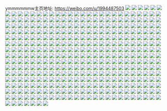 ymmmmmmw主页地址: https://weibo.com/u/1994487503 
![](https://wx4.sinaimg.cn/mw2000/76e176cfgy1h94eyh2d4yj20u0152n72.jpg) 
![](https://wx4.sinaimg.cn/mw2000/76e176cfgy1h94eyfp3opj20u013wwoh.jpg) 
![](https://wx4.sinaimg.cn/mw2000/76e176cfgy1h94eyggwzgj20u014tqfk.jpg) 
![](https://wx4.sinaimg.cn/mw2000/76e176cfgy1h94eyhp1zgj20u0140tmx.jpg) 
![](https://wx4.sinaimg.cn/mw2000/76e176cfgy1h8ixvkbz5qj20yi18l7o1.jpg) 
![](https://wx4.sinaimg.cn/mw2000/76e176cfgy1h8ixvlg1jaj22c03401ky.jpg) 
![](https://wx4.sinaimg.cn/mw2000/76e176cfgy1h7nnru126lj22c034i1kz.jpg) 
![](https://wx4.sinaimg.cn/mw2000/76e176cfgy1h7nnrpte2zj22c035mb2c.jpg) 
![](https://wx4.sinaimg.cn/mw2000/76e176cfgy1h7nntkgukqj20u0140n61.jpg) 
![](https://wx4.sinaimg.cn/mw2000/76e176cfgy1h79d7v9n4zj22c03624qu.jpg) 
![](https://wx4.sinaimg.cn/mw2000/76e176cfgy1h79d7lubmlj22c0340x6u.jpg) 
![](https://wx4.sinaimg.cn/mw2000/76e176cfgy1h6hov9i6w9j22c036au0y.jpg) 
![](https://wx4.sinaimg.cn/mw2000/76e176cfgy1h6hov7wvqej22c035mx6q.jpg) 
![](https://wx4.sinaimg.cn/mw2000/76e176cfgy1h62uibuefrj20u011pk0x.jpg) 
![](https://wx4.sinaimg.cn/mw2000/76e176cfgy1h62ukgukf8j20u014mwhj.jpg) 
![](https://wx4.sinaimg.cn/mw2000/76e176cfgy1h62uidpswaj20u014i10l.jpg) 
![](https://wx4.sinaimg.cn/mw2000/76e176cfgy1h62uiarb60j20u0140n52.jpg) 
![](https://wx4.sinaimg.cn/mw2000/76e176cfgy1h635kve97wj20u014qqa7.jpg) 
![](https://wx4.sinaimg.cn/mw2000/76e176cfgy1h62uicrgtnj20u01417bq.jpg) 
![](https://wx4.sinaimg.cn/mw2000/76e176cfgy1h62uifqnfgj20u0152amu.jpg) 
![](https://wx4.sinaimg.cn/mw2000/76e176cfgy1h62uih7xg4j20u014pjxm.jpg) 
![](https://wx4.sinaimg.cn/mw2000/76e176cfgy1h62uiie5dgj20u0148ais.jpg) 
![](https://wx4.sinaimg.cn/mw2000/76e176cfgy1h58req2rckj20u014jjzl.jpg) 
![](https://wx4.sinaimg.cn/mw2000/76e176cfgy1h58repj08gj21400u0k23.jpg) 
![](https://wx4.sinaimg.cn/mw2000/76e176cfgy1h58reqs7nnj21400u0k06.jpg) 
![](https://wx4.sinaimg.cn/mw2000/76e176cfgy1h58rerbrm1j20u0140jzx.jpg) 
![](https://wx4.sinaimg.cn/mw2000/76e176cfgy1h58reowan4j21400u0n6z.jpg) 
![](https://wx4.sinaimg.cn/mw2000/76e176cfgy1h58rele7goj21400u0gxb.jpg) 
![](https://wx4.sinaimg.cn/mw2000/76e176cfgy1h58reshaa7j21550u0gut.jpg) 
![](https://wx4.sinaimg.cn/mw2000/76e176cfgy1h3kdf9o3r3j20yi09tjsf.jpg) 
![](https://wx4.sinaimg.cn/mw2000/76e176cfgy1h2qd0yykz5j20y90y9kjm.jpg) 
![](https://wx4.sinaimg.cn/mw2000/76e176cfgy1h2qd0vx04mj22bv2hyhdw.jpg) 
![](https://wx4.sinaimg.cn/mw2000/76e176cfgy1h2qd11zwknj22c0340kjp.jpg) 
![](https://wx4.sinaimg.cn/mw2000/76e176cfgy1h2inv4crfrj22802umu0z.jpg) 
![](https://wx4.sinaimg.cn/mw2000/76e176cfgy1h2inyb49d7j22c0340kjo.jpg) 
![](https://wx4.sinaimg.cn/mw2000/76e176cfgy1h2inv897kpj21h21w5hdu.jpg) 
![](https://wx4.sinaimg.cn/mw2000/76e176cfgy1h1yv0cvn2nj22c0340hdv.jpg) 
![](https://wx4.sinaimg.cn/mw2000/76e176cfgy1h1yv0bmanxj20yf1dgdyi.jpg) 
![](https://wx4.sinaimg.cn/mw2000/76e176cfgy1h1yv0e5bg2j221l31ku0z.jpg) 
![](https://wx4.sinaimg.cn/mw2000/76e176cfgy1h1yv0f9kz8j22bm3404qq.jpg) 
![](https://wx4.sinaimg.cn/mw2000/76e176cfgy1h1yv0g0qswj20w918de27.jpg) 
![](https://wx4.sinaimg.cn/mw2000/76e176cfgy1h1yv0sjw5vj20zk0zkqd9.jpg) 
![](https://wx4.sinaimg.cn/mw2000/76e176cfgy1h1weunifz2j22802txb2a.jpg) 
![](https://wx4.sinaimg.cn/mw2000/76e176cfgy1h0z9vub0avj23402cunph.jpg) 
![](https://wx4.sinaimg.cn/mw2000/76e176cfgy1h08m65oe2ej227w2v6u0y.jpg) 
![](https://wx4.sinaimg.cn/mw2000/76e176cfgy1gzyqsursw0j20yi29cqem.jpg) 
![](https://wx4.sinaimg.cn/mw2000/76e176cfgy1gzyqsy4t95j22c0340kjn.jpg) 
![](https://wx4.sinaimg.cn/mw2000/76e176cfgy1gzwi59bgnvj22802zje83.jpg) 
![](https://wx4.sinaimg.cn/mw2000/76e176cfgy1gztl2e71fej22c0340kjr.jpg) 
![](https://wx4.sinaimg.cn/mw2000/76e176cfgy1gzdj8beuswj20yi22ob29.jpg) 
![](https://wx4.sinaimg.cn/mw2000/76e176cfgy1gz36op5g2jj21sc2ds1ky.jpg) 
![](https://wx4.sinaimg.cn/mw2000/76e176cfgy1gz36omtwqgj2280326npe.jpg) 
![](https://wx4.sinaimg.cn/mw2000/76e176cfgy1gz36osc847j22c02oa4qr.jpg) 
![](https://wx4.sinaimg.cn/mw2000/76e176cfgy1gz36otlndlj20yh0wc7p1.jpg) 
![](https://wx4.sinaimg.cn/mw2000/76e176cfgy1gz36ouooa8j20yi0wb4im.jpg) 
![](https://wx4.sinaimg.cn/mw2000/76e176cfgy1gz36oviej5j20yi0zswx7.jpg) 
![](https://wx4.sinaimg.cn/mw2000/76e176cfgy1gyny69ctt4j222n2zdu0x.jpg) 
![](https://wx4.sinaimg.cn/mw2000/76e176cfgy1gyny6h8d0fj20yi19847q.jpg) 
![](https://wx4.sinaimg.cn/mw2000/76e176cfgy1gyny66ppbej222o3404qq.jpg) 
![](https://wx4.sinaimg.cn/mw2000/76e176cfgy1gyny631mlnj221y340000.jpg) 
![](https://wx4.sinaimg.cn/mw2000/76e176cfly1gy9wd6sbk2j22af2ynnpi.jpg) 
![](https://wx4.sinaimg.cn/mw2000/76e176cfly1gy9wco1k0qj22c03404qr.jpg) 
![](https://wx4.sinaimg.cn/mw2000/76e176cfly1gy9wcye4lzj23402c01l2.jpg) 
![](https://wx4.sinaimg.cn/mw2000/76e176cfly1gy9wcro5ufj20yi18l4ph.jpg) 
![](https://wx4.sinaimg.cn/mw2000/76e176cfgy1gwvg5tuot3j22an340hdx.jpg) 
![](https://wx4.sinaimg.cn/mw2000/76e176cfgy1gwvg5s5wd8j22ay340x6s.jpg) 
![](https://wx4.sinaimg.cn/mw2000/76e176cfgy1gwvg5q6j5gj20yi15kx0m.jpg) 
![](https://wx4.sinaimg.cn/mw2000/76e176cfgy1gwvg5vbbd3j20yi102du3.jpg) 
![](https://wx4.sinaimg.cn/mw2000/76e176cfgy1gwvg5uttb9j20zi16qnkw.jpg) 
![](https://wx4.sinaimg.cn/mw2000/76e176cfgy1gwvg5wjdhej22c0340npf.jpg) 
![](https://wx4.sinaimg.cn/mw2000/76e176cfgy1gwvg5zif7aj22c02c0qv6.jpg) 
![](https://wx4.sinaimg.cn/mw2000/76e176cfgy1gwvg5xis9aj20y918g4q7.jpg) 
![](https://wx4.sinaimg.cn/mw2000/76e176cfgy1gwvg603y3lj20zk1beqer.jpg) 
![](https://wx4.sinaimg.cn/mw2000/76e176cfgy1gwafcjti7jj226d3407wk.jpg) 
![](https://wx4.sinaimg.cn/mw2000/76e176cfgy1gwafclbmwwj22c02c0u0z.jpg) 
![](https://wx4.sinaimg.cn/mw2000/76e176cfgy1gwafcmqbzej22c02c0npd.jpg) 
![](https://wx4.sinaimg.cn/mw2000/76e176cfgy1gwafcqdpncj22c03407wh.jpg) 
![](https://wx4.sinaimg.cn/mw2000/76e176cfgy1gwafczxslfj20n00kf12w.jpg) 
![](https://wx4.sinaimg.cn/mw2000/76e176cfgy1gwafco2nalj22c02c0e81.jpg) 
![](https://wx4.sinaimg.cn/mw2000/76e176cfgy1gwafd09977j20u00u0wl9.jpg) 
![](https://wx4.sinaimg.cn/mw2000/76e176cfgy1gwafd2yd08j23402c07wl.jpg) 
![](https://wx4.sinaimg.cn/mw2000/76e176cfgy1gwafcr54clj20lp0r7q9g.jpg) 
![](https://wx4.sinaimg.cn/mw2000/76e176cfgy1gw3flpr7kbj22aw340hdx.jpg) 
![](https://wx4.sinaimg.cn/mw2000/76e176cfgy1gvxsrb14wjj21v725xqv5.jpg) 
![](https://wx4.sinaimg.cn/mw2000/76e176cfgy1gvxsr7rzzwj228030a4qr.jpg) 
![](https://wx4.sinaimg.cn/mw2000/76e176cfgy1gvxsrd11qfj23402c07wi.jpg) 
![](https://wx4.sinaimg.cn/mw2000/76e176cfgy1gvxsri1t4xj20n01dstnk.jpg) 
![](https://wx4.sinaimg.cn/mw2000/002aYFjhgy1gvio5258ukj613u0tuts302.jpg) 
![](https://wx4.sinaimg.cn/mw2000/002aYFjhgy1gv2hu2xuhxj629n3404qs02.jpg) 
![](https://wx4.sinaimg.cn/mw2000/002aYFjhgy1gv06ecbvaej60n00sddm702.jpg) 
![](https://wx4.sinaimg.cn/mw2000/002aYFjhgy1gv06ebq16rj627y2qx1kz02.jpg) 
![](https://wx4.sinaimg.cn/mw2000/002aYFjhgy1gus3ctzgv9j60n00tcqcs02.jpg) 
![](https://wx4.sinaimg.cn/mw2000/002aYFjhgy1gus3cuop55j60mz0vtak002.jpg) 
![](https://wx4.sinaimg.cn/mw2000/002aYFjhgy1gulzse7bvdj61mc25sqv502.jpg) 
![](https://wx4.sinaimg.cn/mw2000/002aYFjhgy1gul80d854bj61ho1zke8102.jpg) 
![](https://wx4.sinaimg.cn/mw2000/002aYFjhgy1guitttjm32j63402c0b2a02.jpg) 
![](https://wx4.sinaimg.cn/mw2000/002aYFjhgy1guittr6r2mj63402c0kjm02.jpg) 
![](https://wx4.sinaimg.cn/mw2000/002aYFjhgy1gueaezcmowj60n01dswnl02.jpg) 
![](https://wx4.sinaimg.cn/mw2000/002aYFjhgy1gueafnnzw9j63402c0npi02.jpg) 
![](https://wx4.sinaimg.cn/mw2000/002aYFjhgy1gtphbx0zyfj61gg1zk1ky02.jpg) 
![](https://wx4.sinaimg.cn/mw2000/002aYFjhgy1gtphc1ijg4j62802zqnpe02.jpg) 
![](https://wx4.sinaimg.cn/mw2000/002aYFjhgy1gtphbzelnpj62802zukjn02.jpg) 
![](https://wx4.sinaimg.cn/mw2000/002aYFjhgy1gtphc5kwmwj62802z6u0y02.jpg) 
![](https://wx4.sinaimg.cn/mw2000/002aYFjhgy1gtphc8gtroj62802zehdu02.jpg) 
![](https://wx4.sinaimg.cn/mw2000/002aYFjhgy1gtphc3iwihj62802zyb2b02.jpg) 
![](https://wx4.sinaimg.cn/mw2000/002aYFjhgy1gtphccagerj62802zyhdv02.jpg) 
![](https://wx4.sinaimg.cn/mw2000/002aYFjhgy1gtphce1f2wj61xp1xpqv502.jpg) 
![](https://wx4.sinaimg.cn/mw2000/002aYFjhgy1gtphcgjbarj6280280b2a02.jpg) 
![](https://wx4.sinaimg.cn/mw2000/002aYFjhgy1gtfmbw8p69j60n01dsk1y02.jpg) 
![](https://wx4.sinaimg.cn/mw2000/002aYFjhgy1gtfmbvqz3sj60n01dsti102.jpg) 
![](https://wx4.sinaimg.cn/mw2000/76e176cfgy1gt60b5e585j22ao2sxx6p.jpg) 
![](https://wx4.sinaimg.cn/mw2000/002aYFjhgy1gt0rgt0g80j60nl11mgt302.jpg) 
![](https://wx4.sinaimg.cn/mw2000/76e176cfgy1gt0rgymtonj22c0340x6q.jpg) 
![](https://wx4.sinaimg.cn/mw2000/76e176cfgy1gsuvhsct3vj20n00vwafn.jpg) 
![](https://wx4.sinaimg.cn/mw2000/002aYFjhgy1gsfuek5jm7j60zk0qo14c02.jpg) 
![](https://wx4.sinaimg.cn/mw2000/76e176cfgy1gsfuerqtjgj23402c07wh.jpg) 
![](https://wx4.sinaimg.cn/mw2000/76e176cfgy1gsfueobk7yj23402c0qv5.jpg) 
![](https://wx4.sinaimg.cn/mw2000/76e176cfgy1gsfueq9m97j23402c07wj.jpg) 
![](https://wx4.sinaimg.cn/mw2000/76e176cfgy1gsfuemq9ezj23402c04qs.jpg) 
![](https://wx4.sinaimg.cn/mw2000/76e176cfgy1gsfuetrssyj22c0340kjl.jpg) 
![](https://wx4.sinaimg.cn/mw2000/76e176cfgy1gsfuexnaj8j21w02j9hdu.jpg) 
![](https://wx4.sinaimg.cn/mw2000/76e176cfgy1gsfuevxcjzj22c0340qv5.jpg) 
![](https://wx4.sinaimg.cn/mw2000/76e176cfgy1gsfueyuqigj21w02jpb2a.jpg) 
![](https://wx4.sinaimg.cn/mw2000/76e176cfgy1grygm9dlwpj21w02jhe82.jpg) 
![](https://wx4.sinaimg.cn/mw2000/76e176cfly1gnrujwr0d0j23402c0e83.jpg) 
![](https://wx4.sinaimg.cn/mw2000/76e176cfly1gnrujylpqoj23402c0qv6.jpg) 
![](https://wx4.sinaimg.cn/mw2000/76e176cfly1gnruk0h8sfj22bu2tx1l0.jpg) 
![](https://wx4.sinaimg.cn/mw2000/76e176cfly1gnrujcjntcj20sg0sgaji.jpg) 
![](https://wx4.sinaimg.cn/mw2000/76e176cfly1gh4owzp54ej20sf0yk4hk.jpg) 
![](https://wx4.sinaimg.cn/mw2000/76e176cfly1gh4ow6tvu7j22c02c07wi.jpg) 
![](https://wx4.sinaimg.cn/mw2000/76e176cfly1ggyy3j7676j21w02jkkjm.jpg) 
![](https://wx4.sinaimg.cn/mw2000/76e176cfly1ggyy3mdigej21vz1vzb2a.jpg) 
![](https://wx4.sinaimg.cn/mw2000/76e176cfly1ggyy3pxssuj22c02c0u0y.jpg) 
![](https://wx4.sinaimg.cn/mw2000/76e176cfly1gfsa8yt9a7j22at2b0e82.jpg) 
![](https://wx4.sinaimg.cn/mw2000/76e176cfly1gfsa8kpktpj22c02c01ky.jpg) 
![](https://wx4.sinaimg.cn/mw2000/76e176cfly1gfh4gthx60j23402c0qv7.jpg) 
![](https://wx4.sinaimg.cn/mw2000/76e176cfly1gdk50ecsvyj22c02e4npf.jpg) 
![](https://wx4.sinaimg.cn/mw2000/76e176cfly1gdk50g7r9wj22c02c07wh.jpg) 
![](https://wx4.sinaimg.cn/mw2000/76e176cfly1gcyzmydwubj22c0340npg.jpg) 
![](https://wx4.sinaimg.cn/mw2000/76e176cfly1gcp9w81hxjj22c02c04qr.jpg) 
![](https://wx4.sinaimg.cn/mw2000/76e176cfly1gcoalfkqz0j22c02c01kx.jpg) 
![](https://wx4.sinaimg.cn/mw2000/76e176cfly1gceoqifxzjj21nv1nvhdt.jpg) 
![](https://wx4.sinaimg.cn/mw2000/76e176cfly1gceoqkp3ftj22c02c0u0x.jpg) 
![](https://wx4.sinaimg.cn/mw2000/76e176cfly1gc9pfdgvluj22ab2i4kjm.jpg) 
![](https://wx4.sinaimg.cn/mw2000/76e176cfly1gbp6tiz1rdj20v915otis.jpg) 
![](https://wx4.sinaimg.cn/mw2000/76e176cfly1gbp6tlozvej21z41z4x6p.jpg) 
![](https://wx4.sinaimg.cn/mw2000/76e176cfly1gbp6tmsbx1j20n00n0n0k.jpg) 
![](https://wx4.sinaimg.cn/mw2000/76e176cfly1gbp6tn7rnij20u00t678v.jpg) 
![](https://wx4.sinaimg.cn/mw2000/76e176cfly1g9bo13r2k6j22c02wykjm.jpg) 
![](https://wx4.sinaimg.cn/mw2000/76e176cfly1g9bo1668pgj22c02yoe83.jpg) 
![](https://wx4.sinaimg.cn/mw2000/76e176cfly1g8pxfjkgu1j22c02c0hdu.jpg) 
![](https://wx4.sinaimg.cn/mw2000/76e176cfly1g8pxfnqi1dj22c02c0npd.jpg) 
![](https://wx4.sinaimg.cn/mw2000/76e176cfly1g8pxfre8blj22c02c0kjm.jpg) 
![](https://wx4.sinaimg.cn/mw2000/76e176cfly1g8pxfu8ntcj22c02c0x6p.jpg) 
![](https://wx4.sinaimg.cn/mw2000/76e176cfly1g8pxg99lhyj22c02c0qv5.jpg) 
![](https://wx4.sinaimg.cn/mw2000/76e176cfly1g8pxg0hdnfj22c02c0hdt.jpg) 
![](https://wx4.sinaimg.cn/mw2000/76e176cfly1g8pxg2x2kdj22c02c0npd.jpg) 
![](https://wx4.sinaimg.cn/mw2000/76e176cfly1g8pxg6asvcj22c02c04qq.jpg) 
![](https://wx4.sinaimg.cn/mw2000/76e176cfly1g8pxhvmj3cj22c02c07wi.jpg) 
![](https://wx4.sinaimg.cn/mw2000/76e176cfly1g83muzjqrlj23402bxx6p.jpg) 
![](https://wx4.sinaimg.cn/mw2000/76e176cfly1g806tzeapfj22c02c0u0z.jpg) 
![](https://wx4.sinaimg.cn/mw2000/76e176cfly1g7xxgfjjq7j22c02x0qv7.jpg) 
![](https://wx4.sinaimg.cn/mw2000/76e176cfly1g7xxggyt33j22c02c0b2a.jpg) 
![](https://wx4.sinaimg.cn/mw2000/76e176cfly1g7jlgrrc15j22c02c0u0x.jpg) 
![](https://wx4.sinaimg.cn/mw2000/76e176cfly1g7jlgsi6f4j22c02c0x6p.jpg) 
![](https://wx4.sinaimg.cn/mw2000/76e176cfly1g7hw9mg7raj22c02c0hdu.jpg) 
![](https://wx4.sinaimg.cn/mw2000/76e176cfly1g7hw9jkku8j21ve1veb29.jpg) 
![](https://wx4.sinaimg.cn/mw2000/76e176cfly1g78t0kcb1jj22c02c0npd.jpg) 
![](https://wx4.sinaimg.cn/mw2000/76e176cfly1g647gjbmywj22c02c0kjl.jpg) 
![](https://wx4.sinaimg.cn/mw2000/76e176cfly1g647g1ibctj23402bxnpe.jpg) 
![](https://wx4.sinaimg.cn/mw2000/76e176cfly1g647gdhe0aj23402bx7wj.jpg) 
![](https://wx4.sinaimg.cn/mw2000/76e176cfly1g647f0vui0j22c02c04qq.jpg) 
![](https://wx4.sinaimg.cn/mw2000/76e176cfly1g647fuyd7lj22c02x0kjm.jpg) 
![](https://wx4.sinaimg.cn/mw2000/76e176cfly1g647fglc8aj233x2dgkjn.jpg) 
![](https://wx4.sinaimg.cn/mw2000/76e176cfly1g647fp3i5dj23402c0gt4.jpg) 
![](https://wx4.sinaimg.cn/mw2000/76e176cfly1g647fmqj2vj23402c07wh.jpg) 
![](https://wx4.sinaimg.cn/mw2000/76e176cfly1g647gs762ij23402c0e81.jpg) 
![](https://wx4.sinaimg.cn/mw2000/76e176cfly1g3tzjrtwbuj21vr1vr7wh.jpg) 
![](https://wx4.sinaimg.cn/mw2000/76e176cfly1g3tzjj4qo1j20ux0uxdol.jpg) 
![](https://wx4.sinaimg.cn/mw2000/76e176cfly1g3tzjplfj1j22c02c0kjl.jpg) 
![](https://wx4.sinaimg.cn/mw2000/76e176cfly1g3tzjlf981j22c02c0e82.jpg) 
![](https://wx4.sinaimg.cn/mw2000/76e176cfly1g3tzjsb2cvj20v80v87cu.jpg) 
![](https://wx4.sinaimg.cn/mw2000/76e176cfly1g3tzjqs3itj22c02c04lm.jpg) 
![](https://wx4.sinaimg.cn/mw2000/76e176cfly1g3tzjmc8elj22c02x0ax6.jpg) 
![](https://wx4.sinaimg.cn/mw2000/76e176cfly1g3tzjna8s4j20v917wh6l.jpg) 
![](https://wx4.sinaimg.cn/mw2000/76e176cfly1g3tzjjmjz7j21sb1sa152.jpg) 
![](https://wx4.sinaimg.cn/mw2000/76e176cfly1g3ssw0kv63j22c02c0b29.jpg) 
![](https://wx4.sinaimg.cn/mw2000/76e176cfly1g3sswa3gz6j21sb1sae81.jpg) 
![](https://wx4.sinaimg.cn/mw2000/76e176cfly1g3ssv7eckfj21ny22xqv6.jpg) 
![](https://wx4.sinaimg.cn/mw2000/76e176cfly1g3sswjd4xjj22au2aukjl.jpg) 
![](https://wx4.sinaimg.cn/mw2000/76e176cfly1g3ssw3w8l4j22c02c07wi.jpg) 
![](https://wx4.sinaimg.cn/mw2000/76e176cfly1g3ssw7fjp8j22c02c0kjm.jpg) 
![](https://wx4.sinaimg.cn/mw2000/76e176cfly1g3sswco03rj20uu0uu7ep.jpg) 
![](https://wx4.sinaimg.cn/mw2000/76e176cfly1g3sswgy44pj22c02c0hdu.jpg) 
![](https://wx4.sinaimg.cn/mw2000/76e176cfly1g3sswbq5svj22c02c07wh.jpg) 
![](https://wx4.sinaimg.cn/mw2000/76e176cfly1g2v6c9azmdj22c02c01kx.jpg) 
![](https://wx4.sinaimg.cn/mw2000/76e176cfly1g2pnhjg893j22c02c0npe.jpg) 
![](https://wx4.sinaimg.cn/mw2000/76e176cfly1g2pnhklxgaj22ax2vn7wi.jpg) 
![](https://wx4.sinaimg.cn/mw2000/76e176cfly1g2pnhpt4xqj22c02c04qs.jpg) 
![](https://wx4.sinaimg.cn/mw2000/76e176cfly1g2pnhser72j22bz2bzhdu.jpg) 
![](https://wx4.sinaimg.cn/mw2000/76e176cfly1g2pnhtonfmj21vn1vnk7x.jpg) 
![](https://wx4.sinaimg.cn/mw2000/76e176cfly1g2pnhluy8aj22bh2bhb2a.jpg) 
![](https://wx4.sinaimg.cn/mw2000/76e176cfly1g2pnhi22iuj228k28kkjm.jpg) 
![](https://wx4.sinaimg.cn/mw2000/76e176cfly1g2pnhn8cf5j22c02c04qp.jpg) 
![](https://wx4.sinaimg.cn/mw2000/76e176cfly1g2pnhutc7dj23402bxhdt.jpg) 
![](https://wx4.sinaimg.cn/mw2000/76e176cfly1g2ol6l5im9j22c02c0kjl.jpg) 
![](https://wx4.sinaimg.cn/mw2000/76e176cfly1g2ol6unn84j22bz2bzb29.jpg) 
![](https://wx4.sinaimg.cn/mw2000/76e176cfly1g2ol6ln0cyj20uy0uydmc.jpg) 
![](https://wx4.sinaimg.cn/mw2000/76e176cfly1g2ol6lzakvj20ur0ur13d.jpg) 
![](https://wx4.sinaimg.cn/mw2000/76e176cfly1g2ol6j9jpmj23402bxb2a.jpg) 
![](https://wx4.sinaimg.cn/mw2000/76e176cfly1g2ol6s4j3aj22c02c0u0x.jpg) 
![](https://wx4.sinaimg.cn/mw2000/76e176cfly1g2ol6svmx5j20v80v8qcn.jpg) 
![](https://wx4.sinaimg.cn/mw2000/76e176cfly1g2ol6x1sl5j22c01sxx6p.jpg) 
![](https://wx4.sinaimg.cn/mw2000/76e176cfly1g2olbq849yj22bn2bnx6p.jpg) 
![](https://wx4.sinaimg.cn/mw2000/76e176cfly1g1txmbjcetj22c02x0b2c.jpg) 
![](https://wx4.sinaimg.cn/mw2000/76e176cfly1g1txmd71crj21sb1sab29.jpg) 
![](https://wx4.sinaimg.cn/mw2000/76e176cfly1g1txm851rij22bx2bxkjm.jpg) 
![](https://wx4.sinaimg.cn/mw2000/76e176cfly1g1txmovjowj23402bxx6p.jpg) 
![](https://wx4.sinaimg.cn/mw2000/76e176cfly1g1txmf9mpbj21sa1sahdu.jpg) 
![](https://wx4.sinaimg.cn/mw2000/76e176cfly1g1txmgcs9ij228n28n4qp.jpg) 
![](https://wx4.sinaimg.cn/mw2000/76e176cfly1g1txmhxcrxj233y2c8npd.jpg) 
![](https://wx4.sinaimg.cn/mw2000/76e176cfly1g1txoigso6j22c02c0qv7.jpg) 
![](https://wx4.sinaimg.cn/mw2000/76e176cfly1g1txo8e3j0j23402bxqv8.jpg) 
![](https://wx4.sinaimg.cn/mw2000/76e176cfly1g1t6g3vhsbj20v10v14qp.jpg) 
![](https://wx4.sinaimg.cn/mw2000/76e176cfly1g1t6g95xzpj20v90v97fr.jpg) 
![](https://wx4.sinaimg.cn/mw2000/76e176cfly1g1t6g8hophj20uo0uotn3.jpg) 
![](https://wx4.sinaimg.cn/mw2000/76e176cfly1g1t6g7md7rj22b72n1npe.jpg) 
![](https://wx4.sinaimg.cn/mw2000/76e176cfly1g1t6hyn4cmj22bz2df4qs.jpg) 
![](https://wx4.sinaimg.cn/mw2000/76e176cfly1g1t6gbyzh1j21h11h1axc.jpg) 
![](https://wx4.sinaimg.cn/mw2000/76e176cfly1g1t6gfm2k5j22bt2btb2b.jpg) 
![](https://wx4.sinaimg.cn/mw2000/76e176cfly1g1t6gau7jnj20v90v9e4e.jpg) 
![](https://wx4.sinaimg.cn/mw2000/76e176cfly1g1t6g1gv10j226s26su0x.jpg) 
![](https://wx4.sinaimg.cn/mw2000/76e176cfly1g1rwit8ma7j20uw0ndqa2.jpg) 
![](https://wx4.sinaimg.cn/mw2000/76e176cfly1g1rwiv8v4gj20v20v27wh.jpg) 
![](https://wx4.sinaimg.cn/mw2000/76e176cfly1g1rwiw1v2wj20uy0ux7fo.jpg) 
![](https://wx4.sinaimg.cn/mw2000/76e176cfly1g1rwjq8vdnj21r71r7b2c.jpg) 
![](https://wx4.sinaimg.cn/mw2000/76e176cfly1g1rwkguiy7j22by2e6qv6.jpg) 
![](https://wx4.sinaimg.cn/mw2000/76e176cfly1g1rwismbqdj22au2auu0x.jpg) 
![](https://wx4.sinaimg.cn/mw2000/76e176cfly1g1rwj1uqzrj20v20v2e30.jpg) 
![](https://wx4.sinaimg.cn/mw2000/76e176cfly1g1rwj04eaaj22bx2bxu0y.jpg) 
![](https://wx4.sinaimg.cn/mw2000/76e176cfly1g1rwjsz705j20v10v14qp.jpg) 
![](https://wx4.sinaimg.cn/mw2000/76e176cfly1g1k36n5yljj22bd2bdx6p.jpg) 
![](https://wx4.sinaimg.cn/mw2000/76e176cfly1g1k36iquj2j22bz2cs7wp.jpg) 
![](https://wx4.sinaimg.cn/mw2000/76e176cfly1g1k36rx0bkj22c02c0x6p.jpg) 
![](https://wx4.sinaimg.cn/mw2000/76e176cfly1g1k36vvyvzj22aw2awnpd.jpg) 
![](https://wx4.sinaimg.cn/mw2000/76e176cfly1g1av6ty607j23402c0x6p.jpg) 
![](https://wx4.sinaimg.cn/mw2000/76e176cfly1g1aviw3219j20v80ngb29.jpg) 
![](https://wx4.sinaimg.cn/mw2000/76e176cfly1g1avlfmmioj20v80nge81.jpg) 
![](https://wx4.sinaimg.cn/mw2000/76e176cfly1g19dck0dmgj228x28x1l2.jpg) 
![](https://wx4.sinaimg.cn/mw2000/76e176cfly1g19dchk8udj22bz2bzu0x.jpg) 
![](https://wx4.sinaimg.cn/mw2000/76e176cfly1g19ddaxl0nj21nc1oinpf.jpg) 
![](https://wx4.sinaimg.cn/mw2000/76e176cfly1g173zsyfj4j21sb1sbb29.jpg) 
![](https://wx4.sinaimg.cn/mw2000/76e176cfly1g17402jddqj22c02c0qv5.jpg) 
![](https://wx4.sinaimg.cn/mw2000/76e176cfly1g1740bqfxtj21sb1sb7wh.jpg) 
![](https://wx4.sinaimg.cn/mw2000/76e176cfly1g1740g20thj22ak2ak7wh.jpg) 
![](https://wx4.sinaimg.cn/mw2000/76e176cfly1g17407r7phj21pc1ydhdt.jpg) 
![](https://wx4.sinaimg.cn/mw2000/76e176cfly1g173zjjh3mj22c02c0e81.jpg) 
![](https://wx4.sinaimg.cn/mw2000/76e176cfly1g173zwxwytj22c02c0npd.jpg) 
![](https://wx4.sinaimg.cn/mw2000/76e176cfly1g173zpor39j22c02c01ky.jpg) 
![](https://wx4.sinaimg.cn/mw2000/76e176cfly1g1740jpimcj21sb1sb7wh.jpg) 
![](https://wx4.sinaimg.cn/mw2000/76e176cfly1g106w692ijj22aw2awhdt.jpg) 
![](https://wx4.sinaimg.cn/mw2000/76e176cfly1g0zblcvy8qj20v80ngnpd.jpg) 
![](https://wx4.sinaimg.cn/mw2000/76e176cfly1g0zblpleewj20v80nghdt.jpg) 
![](https://wx4.sinaimg.cn/mw2000/76e176cfly1g0z3tz2an4j20v90ncx1y.jpg) 
![](https://wx4.sinaimg.cn/mw2000/76e176cfly1g0z3tzq8o1j20v90v9b29.jpg) 
![](https://wx4.sinaimg.cn/mw2000/76e176cfly1g0z3u0edfcj20v90nh4qp.jpg) 
![](https://wx4.sinaimg.cn/mw2000/76e176cfly1g0z3u12wxpj21sb1sa1kx.jpg) 
![](https://wx4.sinaimg.cn/mw2000/76e176cfly1g0z3u24qstj20v30v3e81.jpg) 
![](https://wx4.sinaimg.cn/mw2000/76e176cfly1g0z3u3hnorj23402bxkjn.jpg) 
![](https://wx4.sinaimg.cn/mw2000/76e176cfly1g0xwe9mlknj22c02c0b2b.jpg) 
![](https://wx4.sinaimg.cn/mw2000/76e176cfly1g0xwdqzq1kj21sb1sbb29.jpg) 
![](https://wx4.sinaimg.cn/mw2000/76e176cfly1g0xwdtmahjj22c02c0hdu.jpg) 
![](https://wx4.sinaimg.cn/mw2000/76e176cfly1g0xwdxu8ozj22c02c01kz.jpg) 
![](https://wx4.sinaimg.cn/mw2000/76e176cfly1g0xwdywi84j21sb1sbh9q.jpg) 
![](https://wx4.sinaimg.cn/mw2000/76e176cfly1g0xwe2j23mj22c02bx7wj.jpg) 
![](https://wx4.sinaimg.cn/mw2000/76e176cfly1g0xwe608y9j23402bxnpf.jpg) 
![](https://wx4.sinaimg.cn/mw2000/76e176cfly1g0xwdpmciqj23402bxx6q.jpg) 
![](https://wx4.sinaimg.cn/mw2000/76e176cfly1g0xwec1jolj23402bxe82.jpg) 
![](https://wx4.sinaimg.cn/mw2000/76e176cfly1g0vfgk946jj22a12a11ih.jpg) 
![](https://wx4.sinaimg.cn/mw2000/76e176cfly1g0vfgl71h6j20v90kfakk.jpg) 
![](https://wx4.sinaimg.cn/mw2000/76e176cfly1g0vfgiic57j20v80v8gub.jpg) 
![](https://wx4.sinaimg.cn/mw2000/76e176cfly1g0vfglw11mj20v90nadp7.jpg) 
![](https://wx4.sinaimg.cn/mw2000/76e176cfly1g0vfgywiqsj20v90v9dqj.jpg) 
![](https://wx4.sinaimg.cn/mw2000/76e176cfly1g0vfgmgsr4j20v60n8dob.jpg) 
![](https://wx4.sinaimg.cn/mw2000/76e176cfly1g0vfgs2erij20v90v9tve.jpg) 
![](https://wx4.sinaimg.cn/mw2000/76e176cfly1g0vfgpfshij23402bxnpd.jpg) 
![](https://wx4.sinaimg.cn/mw2000/76e176cfly1g0vfgxodeij23402bxnpf.jpg) 
![](https://wx4.sinaimg.cn/mw2000/76e176cfly1g0u5c3i0s1j20v80v8qpq.jpg) 
![](https://wx4.sinaimg.cn/mw2000/76e176cfly1g0u5bmc1lnj22c02c0b29.jpg) 
![](https://wx4.sinaimg.cn/mw2000/76e176cfly1g0u5c0qjg3j22d02cyb29.jpg) 
![](https://wx4.sinaimg.cn/mw2000/76e176cfly1g0u5c2csvpj22cn2cne81.jpg) 
![](https://wx4.sinaimg.cn/mw2000/76e176cfly1g0u5bp7gchj23402bxe82.jpg) 
![](https://wx4.sinaimg.cn/mw2000/76e176cfly1g0u5bpt3ejj20v70v7aht.jpg) 
![](https://wx4.sinaimg.cn/mw2000/76e176cfly1g0u5bz9l29j21400u0hdt.jpg) 
![](https://wx4.sinaimg.cn/mw2000/76e176cfly1g0u5bkiqdqj23402c07wn.jpg) 
![](https://wx4.sinaimg.cn/mw2000/76e176cfly1g0u5bx3sjyj23402c01l5.jpg) 
![](https://wx4.sinaimg.cn/mw2000/76e176cfly1g0t6bw8ocoj22c02c01ky.jpg) 
![](https://wx4.sinaimg.cn/mw2000/76e176cfly1g0t6cb3gwxj22an2va1kx.jpg) 
![](https://wx4.sinaimg.cn/mw2000/76e176cfly1g0t6bsbi73j23402bxkjl.jpg) 
![](https://wx4.sinaimg.cn/mw2000/76e176cfly1g0t6cmhz56j22dd2dd4qr.jpg) 
![](https://wx4.sinaimg.cn/mw2000/76e176cfly1g0t6bpwyiij22b12b14qp.jpg) 
![](https://wx4.sinaimg.cn/mw2000/76e176cfly1g0t6cv2gi1j22c02c0hdu.jpg) 
![](https://wx4.sinaimg.cn/mw2000/76e176cfly1g0t6c3d18tj23402bxx6r.jpg) 
![](https://wx4.sinaimg.cn/mw2000/76e176cfly1g0t6cd0zo8j21p21p2176.jpg) 
![](https://wx4.sinaimg.cn/mw2000/76e176cfly1g0t6c7ea6wj22c02x0u0x.jpg) 
![](https://wx4.sinaimg.cn/mw2000/76e176cfly1g0rx492z0aj22bz2bxkjl.jpg) 
![](https://wx4.sinaimg.cn/mw2000/76e176cfly1g0rx4zkeeij23402bxhdu.jpg) 
![](https://wx4.sinaimg.cn/mw2000/76e176cfly1g0rx3rfy4uj227v27ve81.jpg) 
![](https://wx4.sinaimg.cn/mw2000/76e176cfly1g0rxbwyqfhj23402bxb2b.jpg) 
![](https://wx4.sinaimg.cn/mw2000/76e176cfly1g0sd56hukaj21sb1saqv7.jpg) 
![](https://wx4.sinaimg.cn/mw2000/76e176cfly1g0rx54e44yj23402bxkje.jpg) 
![](https://wx4.sinaimg.cn/mw2000/76e176cfly1g0rx51nnzmj23402bx4gb.jpg) 
![](https://wx4.sinaimg.cn/mw2000/76e176cfly1g0sd52408tj233y2duqve.jpg) 
![](https://wx4.sinaimg.cn/mw2000/76e176cfly1g0sd5aizdnj23402bxx6r.jpg) 
![](https://wx4.sinaimg.cn/mw2000/76e176cfgy1g0r68ztbzqj20v90n510o.jpg) 
![](https://wx4.sinaimg.cn/mw2000/76e176cfgy1g0r68wjnn5j21410tzgty.jpg) 
![](https://wx4.sinaimg.cn/mw2000/76e176cfgy1g0r68wsoozj20u00u0dmy.jpg) 
![](https://wx4.sinaimg.cn/mw2000/76e176cfgy1g0r68w7l1ej20u00u0aij.jpg) 
![](https://wx4.sinaimg.cn/mw2000/76e176cfgy1g0r68yys4aj20u00u0tde.jpg) 
![](https://wx4.sinaimg.cn/mw2000/76e176cfgy1g0r68z942cj20u00u0n56.jpg) 
![](https://wx4.sinaimg.cn/mw2000/76e176cfgy1g0r68zj7apj20u00u0wo9.jpg) 
![](https://wx4.sinaimg.cn/mw2000/76e176cfgy1g0r6cfhz4lj20v80n17v4.jpg) 
![](https://wx4.sinaimg.cn/mw2000/76e176cfgy1g0r6cid3p3j20v90mu4qp.jpg) 
![](https://wx4.sinaimg.cn/mw2000/76e176cfly1g0qsfgwnh3j22c02c01kz.jpg) 
![](https://wx4.sinaimg.cn/mw2000/76e176cfly1g0qseli2erj23402bxhdu.jpg) 
![](https://wx4.sinaimg.cn/mw2000/76e176cfly1g0qsecsm43j23402bxe83.jpg) 
![](https://wx4.sinaimg.cn/mw2000/76e176cfly1g0qsevewc9j22c02c0u0y.jpg) 
![](https://wx4.sinaimg.cn/mw2000/76e176cfly1g0qsfwvjuhj22b72b71ky.jpg) 
![](https://wx4.sinaimg.cn/mw2000/76e176cfly1g0qsf891rcj22c02c04qq.jpg) 
![](https://wx4.sinaimg.cn/mw2000/76e176cfly1g0qsfr0op7j23402bx1l0.jpg) 
![](https://wx4.sinaimg.cn/mw2000/76e176cfly1g0qsf2q4jgj22c02c01ky.jpg) 
![](https://wx4.sinaimg.cn/mw2000/76e176cfly1g0qsg4lccej22ar2arhdu.jpg) 
![](https://wx4.sinaimg.cn/mw2000/76e176cfly1g0qcc9j96uj20v91vox6p.jpg) 
![](https://wx4.sinaimg.cn/mw2000/76e176cfly1g0q0si9nfrj23402bxhdt.jpg) 
![](https://wx4.sinaimg.cn/mw2000/76e176cfly1g0q0sj5jagj20v90n74p3.jpg) 
![](https://wx4.sinaimg.cn/mw2000/76e176cfly1g0q0sjvjd8j20v90na4qp.jpg) 
![](https://wx4.sinaimg.cn/mw2000/76e176cfly1g0q0spt8dxj20v90ncgs2.jpg) 
![](https://wx4.sinaimg.cn/mw2000/76e176cfly1g0q0sip0zgj20v80v8475.jpg) 
![](https://wx4.sinaimg.cn/mw2000/76e176cfly1g0q0srwp5zj20v90n7ahe.jpg) 
![](https://wx4.sinaimg.cn/mw2000/76e176cfly1g0q0tmjt0wj22c02c0u0x.jpg) 
![](https://wx4.sinaimg.cn/mw2000/76e176cfly1g0q0sm27zyj23402bx1l0.jpg) 
![](https://wx4.sinaimg.cn/mw2000/76e176cfly1g0q0sp4vprj23402bxx6r.jpg) 
![](https://wx4.sinaimg.cn/mw2000/76e176cfly1g0pqbz1c0ej22bz2bxx6q.jpg) 
![](https://wx4.sinaimg.cn/mw2000/76e176cfly1g0pqc7ylkhj23402bxkjn.jpg) 
![](https://wx4.sinaimg.cn/mw2000/76e176cfly1g0pqcdiietj22c02c0000.jpg) 
![](https://wx4.sinaimg.cn/mw2000/76e176cfly1g0pqd567zmj22ef2efe81.jpg) 
![](https://wx4.sinaimg.cn/mw2000/76e176cfly1g0pqdirlzlj23402bxhdv.jpg) 
![](https://wx4.sinaimg.cn/mw2000/76e176cfly1g0pu7ck4d6j22dd2ddnpd.jpg) 
![](https://wx4.sinaimg.cn/mw2000/76e176cfly1g0pu82rq2hj22ds1sa1ky.jpg) 
![](https://wx4.sinaimg.cn/mw2000/76e176cfly1g0pu76z2chj22bx2bx4qq.jpg) 
![](https://wx4.sinaimg.cn/mw2000/76e176cfly1g0pu97zaynj21sc2dsqva.jpg) 
![](https://wx4.sinaimg.cn/mw2000/76e176cfly1g0orhurt3yj20ur0ur4qp.jpg) 
![](https://wx4.sinaimg.cn/mw2000/76e176cfly1g0orhvjxvgj20v90v915p.jpg) 
![](https://wx4.sinaimg.cn/mw2000/76e176cfly1g0orhy044xj22bu2buqv5.jpg) 
![](https://wx4.sinaimg.cn/mw2000/76e176cfly1g0ori1rfmrj22bu2bukjm.jpg) 
![](https://wx4.sinaimg.cn/mw2000/76e176cfly1g0orhsqk4wj233y2dl1kz.jpg) 
![](https://wx4.sinaimg.cn/mw2000/76e176cfly1g0oria9bizj233y2eh1kz.jpg) 
![](https://wx4.sinaimg.cn/mw2000/76e176cfly1g0ori4ajb6j20ux0uxqv5.jpg) 
![](https://wx4.sinaimg.cn/mw2000/76e176cfly1g0ori5jcs2j20v90v9k4v.jpg) 
![](https://wx4.sinaimg.cn/mw2000/76e176cfly1g0orib3gmej20v80v8dqv.jpg) 
![](https://wx4.sinaimg.cn/mw2000/76e176cfgy1g0nnxllfzmj22c02c0x6p.jpg) 
![](https://wx4.sinaimg.cn/mw2000/76e176cfgy1g0nnxs3qo8j22c02c04qq.jpg) 
![](https://wx4.sinaimg.cn/mw2000/76e176cfgy1g0nnxkufllj22c02c07wi.jpg) 
![](https://wx4.sinaimg.cn/mw2000/76e176cfgy1g0nnxn3sn0j22c02c0b2a.jpg) 
![](https://wx4.sinaimg.cn/mw2000/76e176cfgy1g0nnxjfcl5j22bx2bxu0x.jpg) 
![](https://wx4.sinaimg.cn/mw2000/76e176cfgy1g0nnyi3p97j22c02c0kjl.jpg) 
![](https://wx4.sinaimg.cn/mw2000/76e176cfly1g0mdyqhzi4j22c02c0npd.jpg) 
![](https://wx4.sinaimg.cn/mw2000/76e176cfly1g0m6l1smuvj22b92b9b29.jpg) 
![](https://wx4.sinaimg.cn/mw2000/76e176cfly1g0m6kj0o7uj20v80v8e81.jpg) 
![](https://wx4.sinaimg.cn/mw2000/76e176cfly1g0lgzjtuyfj20u00u0n42.jpg) 
![](https://wx4.sinaimg.cn/mw2000/76e176cfly1g0d8qx4xb3j22c02c07wi.jpg) 
![](https://wx4.sinaimg.cn/mw2000/76e176cfly1g0d8mbcwdvj22c02c04qv.jpg) 
![](https://wx4.sinaimg.cn/mw2000/76e176cfly1g02vwbteywj22c02bx4qp.jpg) 
![](https://wx4.sinaimg.cn/mw2000/76e176cfly1g02vwd3lfkj22c02bx4qp.jpg) 
![](https://wx4.sinaimg.cn/mw2000/76e176cfly1fukof3mjfmj23402c0qv8.jpg) 
![](https://wx4.sinaimg.cn/mw2000/76e176cfly1fukoejyobxj21o81o8wum.jpg) 
![](https://wx4.sinaimg.cn/mw2000/76e176cfgy1fsuhd8ihqgj20qo0qodnc.jpg) 
![](https://wx4.sinaimg.cn/mw2000/76e176cfgy1fsuhd9g4lij20qo0qogsg.jpg) 
![](https://wx4.sinaimg.cn/mw2000/76e176cfgy1fstm7w27eaj20qo0qoq6n.jpg) 
![](https://wx4.sinaimg.cn/mw2000/76e176cfgy1fstm7kyxhuj20qn0qytfv.jpg) 
![](https://wx4.sinaimg.cn/mw2000/76e176cfgy1fstmifmq35j20qo0qo7ch.jpg) 
![](https://wx4.sinaimg.cn/mw2000/76e176cfgy1fstm7ws61gj20qo0qojx0.jpg) 
![](https://wx4.sinaimg.cn/mw2000/76e176cfgy1fstmiejoavj20qo0qoaib.jpg) 
![](https://wx4.sinaimg.cn/mw2000/76e176cfgy1fstmigkg77j20qo0qoq9h.jpg) 
![](https://wx4.sinaimg.cn/mw2000/76e176cfgy1fstm7xl7l8j20qo0qogrl.jpg) 
![](https://wx4.sinaimg.cn/mw2000/76e176cfgy1fstmm8pae6j20qo0qogqd.jpg) 
![](https://wx4.sinaimg.cn/mw2000/76e176cfgy1fstmo7fv4hj20qo0qoqix.jpg) 
![](https://wx4.sinaimg.cn/mw2000/76e176cfly1frflibcenmj20qo0qowif.jpg) 
